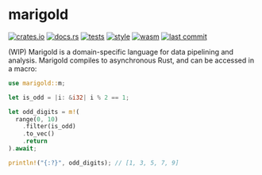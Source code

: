 # marigold

[![crates.io](https://img.shields.io/crates/v/marigold.svg)](https://crates.io/crates/marigold)
[![docs.rs](https://img.shields.io/docsrs/marigold.svg)](https://docs.rs/marigold)
[![tests](https://github.com/DominicBurkart/marigold/actions/workflows/tests.yaml/badge.svg?branch=main&event=push)](https://github.com/DominicBurkart/marigold/actions/workflows/tests.yaml)
[![style](https://github.com/DominicBurkart/marigold/actions/workflows/pre-commit.yaml/badge.svg?branch=main&event=push)](https://github.com/DominicBurkart/marigold/actions/workflows/pre-commit.yaml)
[![wasm](https://github.com/DominicBurkart/marigold/actions/workflows/wasm.yaml/badge.svg?branch=main&event=push)](https://github.com/DominicBurkart/marigold/actions/workflows/wasm.yaml)
[![last commit](https://img.shields.io/github/last-commit/dominicburkart/marigold)](https://github.com/DominicBurkart/marigold)

(WIP) Marigold is a domain-specific language for data pipelining and analysis.
Marigold compiles to asynchronous Rust, and can be accessed in a macro:

```rust
use marigold::m;

let is_odd = |i: &i32| i % 2 == 1;

let odd_digits = m!(
  range(0, 10)
    .filter(is_odd)
    .to_vec()
    .return
).await;

println!("{:?}", odd_digits); // [1, 3, 5, 7, 9]
```
